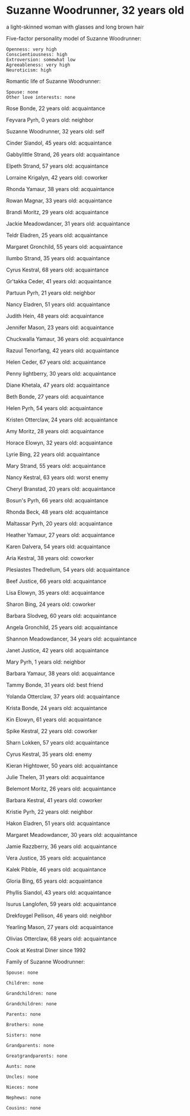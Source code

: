 # Suzanne Woodrunner, 32 years old
a light-skinned woman with glasses and long brown hair

Five-factor personality model of Suzanne Woodrunner:

	Openness: very high
	Conscientiousness: high
	Extroversion: somewhat low
	Agreeableness: very high
	Neuroticism: high


Romantic life of Suzanne Woodrunner:

	Spouse: none
	Other love interests: none

Rose Bonde, 22 years old: acquaintance

Feyvara Pyrh, 0 years old: neighbor

Suzanne Woodrunner, 32 years old: self

Cinder Siandol, 45 years old: acquaintance

Gabbylittle Strand, 26 years old: acquaintance

Elpeth Strand, 57 years old: acquaintance

Lorraine Krigalyn, 42 years old: coworker

Rhonda Yamaur, 38 years old: acquaintance

Rowan Magnar, 33 years old: acquaintance

Brandi Moritz, 29 years old: acquaintance

Jackie Meadowdancer, 31 years old: acquaintance

Teldr Eladren, 25 years old: acquaintance

Margaret Gronchild, 55 years old: acquaintance

Ilumbo Strand, 35 years old: acquaintance

Cyrus Kestral, 68 years old: acquaintance

Gr'takka Ceder, 41 years old: acquaintance

Partuun Pyrh, 21 years old: neighbor

Nancy Eladren, 51 years old: acquaintance

Judith Hein, 48 years old: acquaintance

Jennifer Mason, 23 years old: acquaintance

Chuckwalla Yamaur, 36 years old: acquaintance

Razuul Tenorfang, 42 years old: acquaintance

Helen Ceder, 67 years old: acquaintance

Penny lightberry, 30 years old: acquaintance

Diane Khetala, 47 years old: acquaintance

Beth Bonde, 27 years old: acquaintance

Helen Pyrh, 54 years old: acquaintance

Kristen Otterclaw, 24 years old: acquaintance

Amy Moritz, 28 years old: acquaintance

Horace Elowyn, 32 years old: acquaintance

Lyrie Bing, 22 years old: acquaintance

Mary Strand, 55 years old: acquaintance

Nancy Kestral, 63 years old: worst enemy

Cheryl Branstad, 20 years old: acquaintance

Bosun's Pyrh, 66 years old: acquaintance

Rhonda Beck, 48 years old: acquaintance

Maltassar Pyrh, 20 years old: acquaintance

Heather Yamaur, 27 years old: acquaintance

Karen Dalvera, 54 years old: acquaintance

Aria Kestral, 38 years old: coworker

Plesiastes Thedrellum, 54 years old: acquaintance

Beef Justice, 66 years old: acquaintance

Lisa Elowyn, 35 years old: acquaintance

Sharon Bing, 24 years old: coworker

Barbara Slodveg, 60 years old: acquaintance

Angela Gronchild, 25 years old: acquaintance

Shannon Meadowdancer, 34 years old: acquaintance

Janet Justice, 42 years old: acquaintance

Mary Pyrh, 1 years old: neighbor

Barbara Yamaur, 38 years old: acquaintance

Tammy Bonde, 31 years old: best friend

Yolanda Otterclaw, 37 years old: acquaintance

Krista Bonde, 24 years old: acquaintance

Kin Elowyn, 61 years old: acquaintance

Spike Kestral, 22 years old: coworker

Sharn Lokken, 57 years old: acquaintance

Cyrus Kestral, 35 years old: enemy

Kieran Hightower, 50 years old: acquaintance

Julie Thelen, 31 years old: acquaintance

Belemont Moritz, 26 years old: acquaintance

Barbara Kestral, 41 years old: coworker

Kristie Pyrh, 22 years old: neighbor

Hakon Eladren, 51 years old: acquaintance

Margaret Meadowdancer, 30 years old: acquaintance

Jamie Razzberry, 36 years old: acquaintance

Vera Justice, 35 years old: acquaintance

Kalek Pibble, 46 years old: acquaintance

Gloria Bing, 65 years old: acquaintance

Phyllis Siandol, 43 years old: acquaintance

Isurus Langlofen, 59 years old: acquaintance

Drekfoygel Pellison, 46 years old: neighbor

Yearling Mason, 27 years old: acquaintance

Olivias Otterclaw, 68 years old: acquaintance

Cook at Kestral Diner since 1992


Family of Suzanne Woodrunner:

	Spouse: none

	Children: none

	Grandchildren: none

	Grandchildren: none

	Parents: none

	Brothers: none

	Sisters: none

	Grandparents: none

	Greatgrandparents: none

	Aunts: none

	Uncles: none

	Nieces: none

	Nephews: none

	Cousins: none

